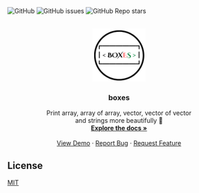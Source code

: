![GitHub](https://img.shields.io/github/license/gv211432/boxes) ![GitHub issues](https://img.shields.io/github/issues-raw/gv211432/boxes) ![GitHub Repo stars](https://img.shields.io/github/stars/gv211432/boxes?style=social)

<!-- PROJECT LOGO -->
<br />
<div align="center">
  <a href="https://github.com/othneildrew/Best-README-Template">
    <img src="docs/logo/box-circle.png" alt="Logo" width="120" height="120" >
  </a>
  
  <h3 align="center">boxes</h3>

  <p align="center">
    Print array, array of array, vector, vector of vector <br> and strings more beautifully 👰
    <br />
    <a href="#"><strong>Explore the docs »</strong></a>
    <br />
    <br />
    <a href="https://github.com/othneildrew/Best-README-Template">View Demo</a>
    ·
    <a href="https://github.com/gv211432/boxes/issues">Report Bug</a>
    ·
    <a href="https://github.com/gv211432/boxes/issues">Request Feature</a>
  </p>
</div>

## License

[MIT](https://github.com/gv211432/boxes/blob/main/LICENSE)
